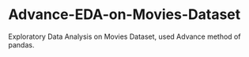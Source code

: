 # Advance-EDA-on-Movies-Dataset
Exploratory Data Analysis on Movies Dataset, used Advance method of pandas.
